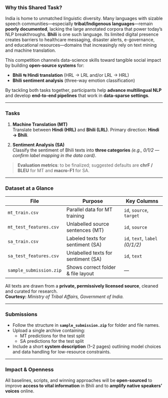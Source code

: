 ### Why this Shared Task?

India is home to unmatched linguistic diversity. Many languages with sizable speech communities—especially **tribal/Indigenous languages**—remain **poorly documented**, lacking the large annotated corpora that power today’s NLP breakthroughs. **Bhili** is one such language. Its limited digital presence creates barriers to healthcare messaging, disaster alerts, e-governance, and educational resources—domains that increasingly rely on text mining and machine translation.

This competition channels data-science skills toward tangible social impact by building **open-source systems** for:

- **Bhili ⇆ Hindi translation** (HRL → LRL and/or LRL → HRL)
- **Bhili sentiment analysis** (three-way emotion classification)

By tackling both tasks together, participants help **advance multilingual NLP** and develop **end-to-end pipelines** that work in **data-sparse settings**.

---

### Tasks

1. **Machine Translation (MT)**  
   Translate between **Hindi (HRL)** and **Bhili (LRL)**. Primary direction: **Hindi → Bhili**.

2. **Sentiment Analysis (SA)**  
   Classify the sentiment of Bhili texts into **three categories** *(e.g., 0/1/2 — confirm label mapping in the data card)*.

> **Evaluation metrics**: to be finalized; suggested defaults are **chrF / BLEU** for MT and **macro-F1** for SA.

---

### Dataset at a Glance

| File                   | Purpose                              | Key Columns                 |
|------------------------|--------------------------------------|-----------------------------|
| `mt_train.csv`         | Parallel data for MT training        | `id`, `source`, `target`    |
| `mt_test_features.csv` | Unlabelled source sentences (MT)     | `id`, `source`              |
| `sa_train.csv`         | Labeled texts for sentiment (SA)     | `id`, `text`, `label` *(0/1/2)* |
| `sa_test_features.csv` | Unlabelled texts for sentiment (SA)  | `id`, `text`                |
| `sample_submission.zip`| Shows correct folder & file layout   | —                           |

All texts are drawn from a **private, permissively licensed source**, cleaned and curated for research.  
**Courtesy:** *Ministry of Tribal Affairs, Government of India.*

---

### Submissions

- Follow the structure in **`sample_submission.zip`** for folder and file names.
- Upload a single archive containing:
  - MT predictions for the test split
  - SA predictions for the test split
- Include a short **system description** (1–2 pages) outlining model choices and data handling for low-resource constraints.

---

### Impact & Openness

All baselines, scripts, and winning approaches will be **open-sourced** to improve **access to vital information** in Bhili and to **amplify native speakers’ voices** online.
